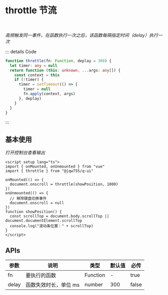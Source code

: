 # throttle 节流

<br/>

_高频触发同一事件，在函数执行一次之后，该函数每隔指定时间（delay）执行一次_

::: details Code

```ts
function throttle(fn: Function, deplay = 300) {
  let timer: any = null
  return function (this: unknown, ...args: any[]) {
    const context = this
    if (!timer) {
      timer = setTimeout(() => {
        timer = null
        fn.apply(context, args)
      }, deplay)
    }
  }
}
```

:::

<script setup lang="ts">
import { onMounted, onUnmounted } from 'vue'
import { throttle } from '@jqw755/q-ui'

onMounted(() => {
  document.onscroll = throttle(showPosition, 1000)
})
onUnmounted(() => {
  // 移除键盘切换事件
  document.onscroll = null
})
function showPosition () {
  const scrollTop = document.body.scrollTop || document.documentElement.scrollTop
  console.log('滚动条位置：' + scrollTop)
}
</script>

## 基本使用

_打开控制台查看输出_

```vue
<script setup lang="ts">
import { onMounted, onUnmounted } from "vue"
import { throttle } from "@jqw755/q-ui"

onMounted(() => {
  document.onscroll = throttle(showPosition, 1000)
})
onUnmounted(() => {
  // 移除键盘切换事件
  document.onscroll = null
})
function showPosition() {
  const scrollTop = document.body.scrollTop || document.documentElement.scrollTop
  console.log("滚动条位置：" + scrollTop)
}
</script>
```

## APIs

| 参数  | 说明                  | 类型     | 默认值 | 必传  |
| ----- | --------------------- | -------- | ------ | ----- |
| fn    | 要执行的函数          | Function | -      | true  |
| delay | 函数失效时长，单位 ms | number   | 300    | false |
